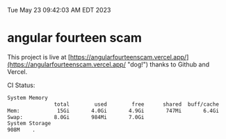 Tue May 23 09:42:03 AM EDT 2023

# angular fourteen scam


This project is live at [https://angularfourteenscam.vercel.app/](https://angularfourteenscam.vercel.app/ "dog!") thanks to Github and Vercel.

CI Status: 

```bash
System Memory
               total        used        free      shared  buff/cache   available
Mem:            15Gi       4.0Gi       4.9Gi       747Mi       6.4Gi        10Gi
Swap:          8.0Gi       984Mi       7.0Gi
System Storage
908M	.
```
```bash
